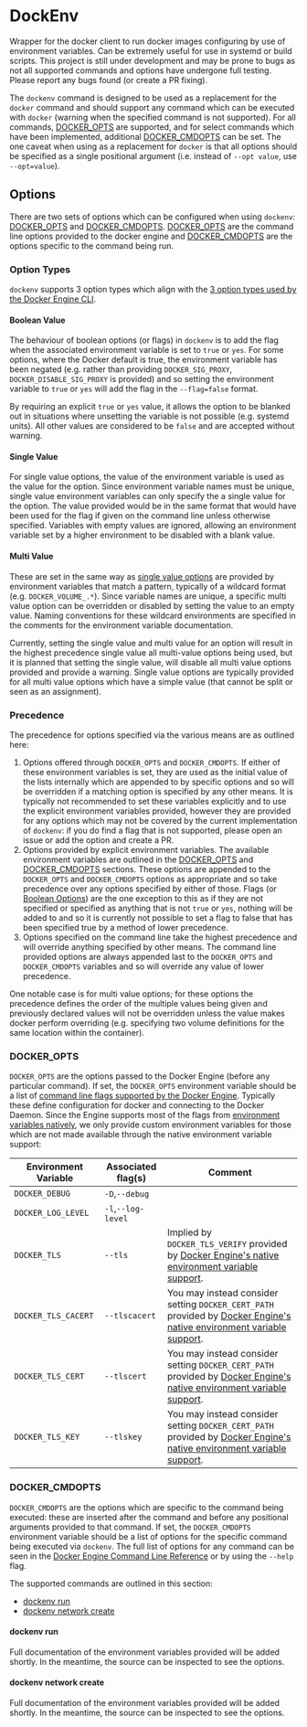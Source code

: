 # DockEnv

Wrapper for the docker client to run docker images configuring by use of environment variables. Can be extremely useful for use in systemd or build scripts. This project is still under development and may be prone to bugs as not all supported commands and options have undergone full testing. Please report any bugs found (or create a PR fixing).

The `dockenv` command is designed to be used as a replacement for the `docker` command and should support any command which can be executed with `docker` (warning when the specified command is not supported). For all commands, [DOCKER_OPTS](#docker_opts) are supported, and for select commands which have been implemented, additional [DOCKER_CMDOPTS](#docker_cmdopts) can be set. The one caveat when using as a replacement for `docker` is that all options should be specified as a single positional argument (i.e. instead of `--opt value`, use `--opt=value`).

## Options

There are two sets of options which can be configured when using `dockenv`: [DOCKER_OPTS](#docker_opts) and [DOCKER_CMDOPTS](#docker_cmdopts). [DOCKER_OPTS](#docker_opts) are the command line options provided to the docker engine and [DOCKER_CMDOPTS](#docker_cmdopts) are the options specific to the command being run.

### Option Types

`dockenv` supports 3 option types which align with the [3 option types used by the Docker Engine CLI](https://docs.docker.com/engine/reference/commandline/cli/#/option-types).

#### Boolean Value

The behaviour of boolean options (or flags) in `dockenv` is to add the flag when the associated environment variable is set to `true` or `yes`. For some options, where the Docker default is true, the environment variable has been negated (e.g. rather than providing `DOCKER_SIG_PROXY`, `DOCKER_DISABLE_SIG_PROXY` is provided) and so setting the environment variable to `true` or `yes` will add the flag in the `--flag=false` format.

By requiring an explicit `true` or `yes` value, it allows the option to be blanked out in situations where unsetting the variable is not possible (e.g. systemd units). All other values are considered to be `false` and are accepted without warning.

#### Single Value

For single value options, the value of the environment variable is used as the value for the option. Since environment variable names must be unique, single value environment variables can only specify the a single value for the option. The value provided would be in the same format that would have been used for the flag if given on the command line unless otherwise specified. Variables with empty values are ignored, allowing an environment variable set by a higher environment to be disabled with a blank value.

#### Multi Value

These are set in the same way as [single value options](#single-value) are provided by environment variables that match a pattern, typically of a wildcard format (e.g. `DOCKER_VOLUME_.*`). Since variable names are unique, a specific multi value option can be overridden or disabled by setting the value to an empty value. Naming conventions for these wildcard environments are specified in the comments for the environment variable documentation.

Currently, setting the single value and multi value for an option will result in the highest precedence single value all multi-value options being used, but it is planned that setting the single value, will disable all multi value options provided and provide a warning. Single value options are typically provided for all multi value options which have a simple value (that cannot be split or seen as an assignment).

### Precedence

The precedence for options specified via the various means are as outlined here:

1. Options offered through `DOCKER_OPTS` and `DOCKER_CMDOPTS`. If either of these environment variables is set, they are used as the initial value of the lists internally which are appended to by specific options and so will be overridden if a matching option is specified by any other means. It is typically not recommended to set these variables explicitly and to use the explicit environment variables provided, however they are provided for any options which may not be covered by the current implementation of `dockenv`: if you do find a flag that is not supported, please open an issue or add the option and create a PR.
1. Options provided by explicit environment variables. The available environment variables are outlined in the [DOCKER_OPTS](#docker_opts) and [DOCKER_CMDOPTS](#docker_cmdopts) sections. These options are appended to the `DOCKER_OPTS` and `DOCKER_CMDOPTS` options as appropriate and so take precedence over any options specified by either of those. Flags (or [Boolean Options](#boolean-value)) are the one exception to this as if they are not specified or specified as anything that is not `true` or `yes`, nothing will be added to and so it is currently not possible to set a flag to false that has been specified true by a method of lower precedence.
1. Options specified on the command line take the highest precedence and will override anything specified by other means. The command line provided options are always appended last to the `DOCKER_OPTS` and `DOCKER_CMDOPTS` variables and so will override any value of lower precedence.

One notable case is for multi value options; for these options the precedence defines the order of the multiple values being given and previously declared values will not be overridden unless the value makes docker perform overriding (e.g. specifying two volume definitions for the same location within the container).

### DOCKER_OPTS

`DOCKER_OPTS` are the options passed to the Docker Engine (before any particular command). If set, the `DOCKER_OPTS` environment variable should be a list of [command line flags supported by the Docker Engine](https://docs.docker.com/engine/reference/commandline/cli/). Typically these define configuration for docker and connecting to the Docker Daemon. Since the Engine supports most of the flags from [environment variables natively](https://docs.docker.com/engine/reference/commandline/cli/#/environment-variables), we only provide custom environment variables for those which are not made available through the native environment variable support:

Environment Variable | Associated flag(s) | Comment
-------------------- | ------------------ | -------
`DOCKER_DEBUG`       | `-D`,`--debug`     |
`DOCKER_LOG_LEVEL`   | `-l`,`--log-level` |
`DOCKER_TLS`         | `--tls`            | Implied by `DOCKER_TLS_VERIFY` provided by [Docker Engine's native environment variable support](https://docs.docker.com/engine/reference/commandline/cli/#/environment-variables).
`DOCKER_TLS_CACERT`  | `--tlscacert`      | You may instead consider setting `DOCKER_CERT_PATH` provided by [Docker Engine's native environment variable support](https://docs.docker.com/engine/reference/commandline/cli/#/environment-variables).
`DOCKER_TLS_CERT`    | `--tlscert`        | You may instead consider setting `DOCKER_CERT_PATH` provided by [Docker Engine's native environment variable support](https://docs.docker.com/engine/reference/commandline/cli/#/environment-variables).
`DOCKER_TLS_KEY`     | `--tlskey`         | You may instead consider setting `DOCKER_CERT_PATH` provided by [Docker Engine's native environment variable support](https://docs.docker.com/engine/reference/commandline/cli/#/environment-variables).

### DOCKER_CMDOPTS

`DOCKER_CMDOPTS` are the options which are specific to the command being executed: these are inserted after the command and before any positional arguments provided to that command. If set, the `DOCKER_CMDOPTS` environment variable should be a list of options for the specific command being executed via `dockenv`. The full list of options for any command can be seen in the [Docker Engine Command Line Reference](https://docs.docker.com/engine/reference/commandline/) or by using the `--help` flag.

The supported commands are outlined in this section:

- [dockenv run](#dockenv-run)
- [dockenv network create](#dockenv-network-create)

#### dockenv run

Full documentation of the environment variables provided will be added shortly. In the meantime, the source can be inspected to see the options.

#### dockenv network create

Full documentation of the environment variables provided will be added shortly. In the meantime, the source can be inspected to see the options.
